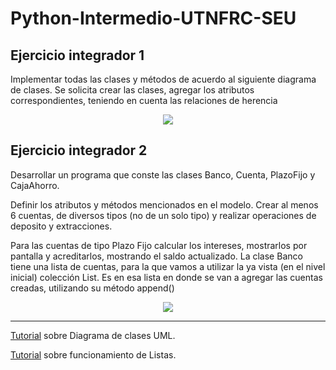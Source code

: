 # Python-Intermedio-UTNFRC-SEU



## Ejercicio integrador 1

Implementar todas las clases y métodos de acuerdo al siguiente diagrama de clases.
Se solicita crear las clases, agregar los atributos correspondientes, teniendo en cuenta las relaciones de herencia

<p align="center">
  <img src="https://github.com/NoeliaFerrero/Python-Intermedio-UTNFRC-SEU/blob/main/Banner%20Diplodatos.png">
</p>


## Ejercicio integrador 2

Desarrollar un programa que conste las clases Banco, Cuenta, PlazoFijo y CajaAhorro.

Definir los atributos y métodos mencionados en el modelo. Crear al menos 6 cuentas, de diversos tipos (no de un solo tipo) y realizar operaciones de deposito y extracciones.

Para las cuentas de tipo Plazo Fijo calcular los intereses, mostrarlos por pantalla y acreditarlos, mostrando el saldo actualizado. La clase Banco tiene una lista de cuentas, para la que vamos a utilizar la ya vista (en el nivel inicial) colección List. Es en esa lista en donde se van a agregar las cuentas creadas, utilizando su método append()

<p align="center">
  <img src="https://github.com/NoeliaFerrero/Python-Intermedio-UTNFRC-SEU/blob/main/Banner%20Diplodatos.png">
</p>

-----
[Tutorial](https://youtu.be/txxU2x5e3HM/) sobre Diagrama de clases UML.

[Tutorial](https://youtu.be/xdCJa2QXmJ8/) sobre funcionamiento de Listas.
